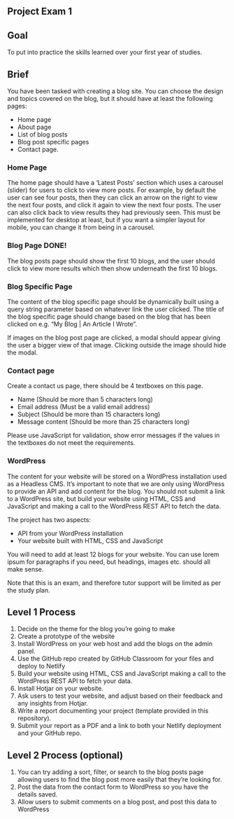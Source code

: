 ## Project Exam 1

## Goal

To put into practice the skills learned over your first year of studies.

## Brief

You have been tasked with creating a blog site. You can choose the design and topics covered on the blog, but it should have at least the following pages:

- Home page
- About page
- List of blog posts
- Blog post specific pages
- Contact page.

### Home Page

The home page should have a ‘Latest Posts’ section which uses a carousel (slider) for users to click to view more posts. For example, by default the user can see four posts, then they can click an arrow on the right to view the next four posts, and click it again to view the next four posts. The user can also click back to view results they had previously seen. This must be implemented for desktop at least, but if you want a simpler layout for mobile, you can change it from being in a carousel.

### Blog Page DONE!

The blog posts page should show the first 10 blogs, and the user should click to view more results which then show underneath the first 10 blogs.

### Blog Specific Page

The content of the blog specific page should be dynamically built using a query string parameter based on whatever link the user clicked. The title of the blog specific page should change based on the blog that has been clicked on e.g. “My Blog | An Article I Wrote”.

If images on the blog post page are clicked, a modal should appear giving the user a bigger view of that image. Clicking outside the image should hide the modal.

### Contact page

Create a contact us page, there should be 4 textboxes on this page.

- Name (Should be more than 5 characters long)
- Email address (Must be a valid email address)
- Subject (Should be more than 15 characters long)
- Message content (Should be more than 25 characters long)

Please use JavaScript for validation, show error messages if the values in the textboxes do not meet the requirements.

### WordPress

The content for your website will be stored on a WordPress installation used as a Headless CMS. It’s important to note that we are only using WordPress to provide an API and add content for the blog. You should not submit a link to a WordPress site, but build your website using HTML, CSS and JavaScript and making a call to the WordPress REST API to fetch the data.

The project has two aspects:

- API from your WordPress installation
- Your website built with HTML, CSS and JavaScript

You will need to add at least 12 blogs for your website. You can use lorem ipsum for paragraphs if you need, but headings, images etc. should all make sense.

Note that this is an exam, and therefore tutor support will be limited as per the study plan.

## Level 1 Process

1. Decide on the theme for the blog you’re going to make
2. Create a prototype of the website
3. Install WordPress on your web host and add the blogs on the admin panel.
4. Use the GitHub repo created by GitHub Classroom for your files and deploy to Netlify
5. Build your website using HTML, CSS and JavaScript making a call to the WordPress REST API to fetch your data.
6. Install Hotjar on your website.
7. Ask users to test your website, and adjust based on their feedback and any insights from Hotjar.
8. Write a report documenting your project (template provided in this repository).
9. Submit your report as a PDF and a link to both your Netlify deployment and your GitHub repo.

## Level 2 Process (optional)

1. You can try adding a sort, filter, or search to the blog posts page allowing users to find the blog post more easily that they’re looking for.
2. Post the data from the contact form to WordPress so you have the details saved.
3. Allow users to submit comments on a blog post, and post this data to WordPress

